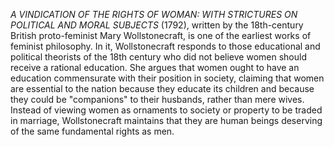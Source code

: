 _A VINDICATION OF THE RIGHTS OF WOMAN: WITH STRICTURES ON POLITICAL AND MORAL SUBJECTS_ (1792), written by the 18th-century British proto-feminist Mary Wollstonecraft, is one of the earliest works of feminist philosophy. In it, Wollstonecraft responds to those educational and political theorists of the 18th century who did not believe women should receive a rational education. She argues that women ought to have an education commensurate with their position in society, claiming that women are essential to the nation because they educate its children and because they could be "companions" to their husbands, rather than mere wives. Instead of viewing women as ornaments to society or property to be traded in marriage, Wollstonecraft maintains that they are human beings deserving of the same fundamental rights as men.
